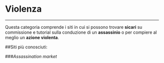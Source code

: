 # Violenza
---
Questa categoria comprende i siti in cui si possono trovare **sicari** su commissione e tutorial sulla conduzione di un **assassinio** o per compiere al meglio un **azione violenta**.

##Siti più conosciuti:

###*Assassination market*

